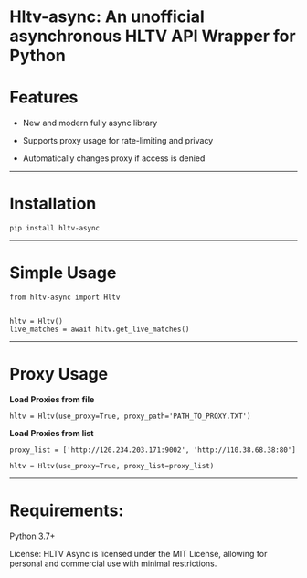 # Hltv-async: An unofficial asynchronous HLTV API Wrapper for Python

# Features

* New and modern fully async library

* Supports proxy usage for rate-limiting and privacy

* Automatically changes proxy if access is denied


---

# Installation

```
pip install hltv-async
```

---


# Simple Usage
```
from hltv-async import Hltv


hltv = Hltv()
live_matches = await hltv.get_live_matches()
```

---

# Proxy Usage
**Load Proxies from file**

```
hltv = Hltv(use_proxy=True, proxy_path='PATH_TO_PROXY.TXT')
```

**Load Proxies from list**
```
proxy_list = ['http://120.234.203.171:9002', 'http://110.38.68.38:80']

hltv = Hltv(use_proxy=True, proxy_list=proxy_list)
```
---

# Requirements:

Python 3.7+

License:
HLTV Async is licensed under the MIT License, allowing for personal and commercial use with minimal restrictions.
